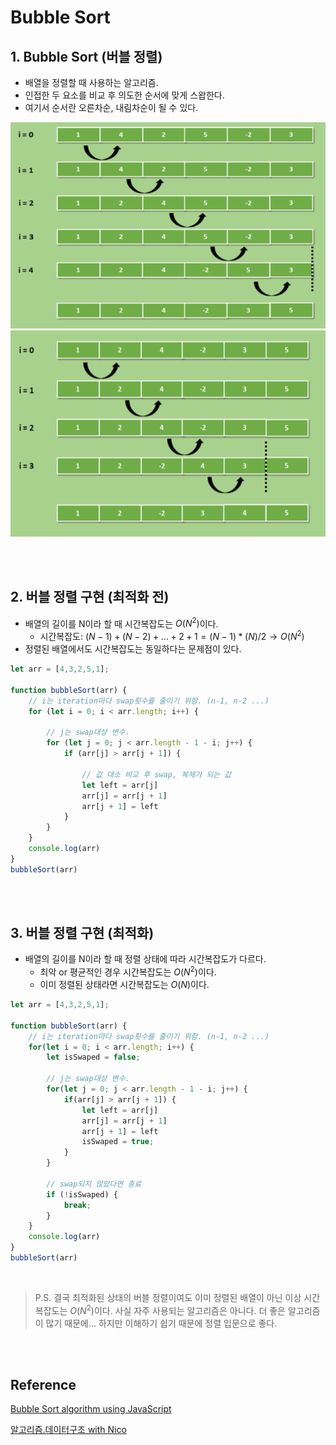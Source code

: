 # **Bubble Sort**

## **1. Bubble Sort (버블 정렬)**
- 배열을 정렬할 때 사용하는 알고리즘.
- 인접한 두 요소를 비교 후 의도한 순서에 맞게 스왑한다.
- 여기서 순서란 오른차순, 내림차순이 될 수 있다.
<img src="..\image\algorithm\bubble-sort\bubble-sort.png" width="600" height="330">
<img src="..\image\algorithm\bubble-sort\bubble-sort2.png" width="600" height="330">

<br /><br />

## **2. 버블 정렬 구현 (최적화 전)**
- 배열의 길이를 N이라 할 때 시간복잡도는 $O(N^2)$이다.
    - 시간복잡도: $(N-1)+(N-2)+...+2+1=(N-1)*(N)/2\rightarrow O(N^2)$
- 정렬된 배열에서도 시간복잡도는 동일하다는 문제점이 있다. 
```javascript
let arr = [4,3,2,5,1];

function bubbleSort(arr) {
    // i는 iteration마다 swap횟수를 줄이기 위함. (n-1, n-2 ...)
    for (let i = 0; i < arr.length; i++) {

        // j는 swap대상 변수.
        for (let j = 0; j < arr.length - 1 - i; j++) {
            if (arr[j] > arr[j + 1]) {

                // 값 대소 비교 후 swap, 복제가 되는 값
                let left = arr[j]
                arr[j] = arr[j + 1]
                arr[j + 1] = left
            }
        }
    }
    console.log(arr)
}
bubbleSort(arr)
```
<br /><br />

## **3. 버블 정렬 구현 (최적화)**
- 배열의 길이를 N이라 할 때 정렬 상태에 따라 시간복잡도가 다르다.
  - 최악 or 평균적인 경우 시간복잡도는 $O(N^2)$이다.
  - 이미 정렬된 상태라면 시간복잡도는 $O(N)$이다.
```javascript
let arr = [4,3,2,5,1];

function bubbleSort(arr) {
    // i는 iteration마다 swap횟수를 줄이기 위함. (n-1, n-2 ...)
    for(let i = 0; i < arr.length; i++) {
        let isSwaped = false;

        // j는 swap대상 변수.
        for(let j = 0; j < arr.length - 1 - i; j++) {
            if(arr[j] > arr[j + 1]) {
                let left = arr[j]
                arr[j] = arr[j + 1]
                arr[j + 1] = left
                isSwaped = true;
            }
        }

        // swap되지 않았다면 종료
        if (!isSwaped) {
            break;
        }
    }
    console.log(arr)
}
bubbleSort(arr)
```
<br />

>P.S. 결국 최적화된 상태의 버블 정렬이여도 이미 정렬된 배열이 아닌 이상 시간복잡도는 $O(N^2)$이다. 사실 자주 사용되는 알고리즘은 아니다. 더 좋은 알고리즘이 많기 때문에... 하지만 이해하기 쉽기 때문에 정렬 입문으로 좋다.

<br /><br />

## **Reference**

[Bubble Sort algorithm using JavaScript](https://www.geeksforgeeks.org/bubble-sort-algorithms-by-using-javascript/)

[알고리즘.데이터구조 with Nico](https://www.youtube.com/watch?v=NFETSCJON2M&list=PL7jH19IHhOLMdHvl3KBfFI70r9P0lkJwL&index=2) 